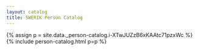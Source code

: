 ```yaml
---
layout: catalog
title: SWERIK Person Catalog
---
```

{% assign p = site.data._person-catalog.i-XTwJUZzB6xKAAtc71pzxWc %}
{% include person-catalog.html p=p %}

